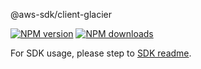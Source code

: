 @aws-sdk/client-glacier

[![NPM version](https://img.shields.io/npm/v/@aws-sdk/client-glacier/beta.svg)](https://www.npmjs.com/package/@aws-sdk/client-glacier)
[![NPM downloads](https://img.shields.io/npm/dm/@aws-sdk/client-glacier.svg)](https://www.npmjs.com/package/@aws-sdk/client-glacier)

For SDK usage, please step to [SDK readme](https://github.com/aws/aws-sdk-js-v3).
